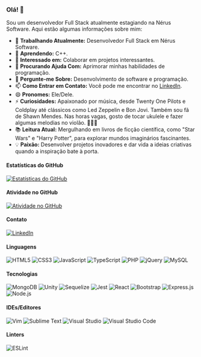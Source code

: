### Olá! 👋

Sou um desenvolvedor Full Stack atualmente estagiando na Nérus Software. Aqui estão algumas informações sobre mim:

- 🔭 **Trabalhando Atualmente:** Desenvolvedor Full Stack em Nérus Software.
- 🌱 **Aprendendo:** C++.
- 👯 **Interessado em:** Colaborar em projetos interessantes.
- 🤔 **Procurando Ajuda Com:** Aprimorar minhas habilidades de programação.
- 💬 **Pergunte-me Sobre:** Desenvolvimento de software e programação.
- 📫 **Como Entrar em Contato:** Você pode me encontrar no [LinkedIn](https://www.linkedin.com/in/vittor-gomide-305955244/).
- 😄 **Pronomes:** Ele/Dele.
- ⚡ **Curiosidades:** Apaixonado por música, desde Twenty One Pilots e Coldplay até clássicos como Led Zeppelin e Bon Jovi. Também sou fã de Shawn Mendes. Nas horas vagas, gosto de tocar ukulele e fazer algumas melodias no violão. 🎸🎶🎵
- 📚 **Leitura Atual:** Mergulhando em livros de ficção científica, como "Star Wars" e "Harry Potter", para explorar mundos imaginários fascinantes.
- 💡 **Paixão:** Desenvolver projetos inovadores e dar vida a ideias criativas quando a inspiração bate à porta.

#### Estatísticas do GitHub

[![Estatísticas do GitHub](https://github-readme-stats.vercel.app/api?username=Samuel-17&show_icons=true&theme=dark)](https://github.com/Samuel-17)

#### Atividade no GitHub

[![Atividade no GitHub](https://github-readme-activity-graph.vercel.app/graph?username=Samuel-17&bg_color=0b0d10&color=94a2ff&line=021ca2&point=fc4dff&area=true&hide_border=true)](https://github.com/Samuel-17)

#### Contato

[![LinkedIn](https://img.shields.io/badge/LinkedIn-0077B5?style=for-the-badge&logo=linkedin&logoColor=white)](https://www.linkedin.com/in/vittor-gomide-305955244/)

#### Linguagens

![HTML5](https://img.shields.io/badge/HTML5-E34F26?style=for-the-badge&logo=html5&logoColor=white)
![CSS3](https://img.shields.io/badge/CSS3-1572B6?style=for-the-badge&logo=css3&logoColor=white)
![JavaScript](https://img.shields.io/badge/JavaScript-F7DF1E?style=for-the-badge&logo=javascript&logoColor=black)
![TypeScript](https://img.shields.io/badge/TypeScript-007ACC?style=for-the-badge&logo=typescript&logoColor=white)
![PHP](https://img.shields.io/badge/PHP-777BB4?style=for-the-badge&logo=php&logoColor=white)
![jQuery](https://img.shields.io/badge/jQuery-0769AD?style=for-the-badge&logo=jquery&logoColor=white)
![MySQL](https://img.shields.io/badge/MySQL-00000F?style=for-the-badge&logo=mysql&logoColor=white)

#### Tecnologias

![MongoDB](https://img.shields.io/badge/MongoDB-4EA94B?style=for-the-badge&logo=mongodb&logoColor=white)
![Unity](https://img.shields.io/badge/Unity-100000?style=for-the-badge&logo=unity&logoColor=white)
![Sequelize](https://img.shields.io/badge/Sequelize-323330?style=for-the-badge&logo=sequelize&logoColor=blue)
![Jest](https://img.shields.io/badge/Jest-323330?style=for-the-badge&logo=Jest&logoColor=white)
![React](https://img.shields.io/badge/React-20232A?style=for-the-badge&logo=react&logoColor=61DAFB)
![Bootstrap](https://img.shields.io/badge/Bootstrap-563D7C?style=for-the-badge&logo=bootstrap&logoColor=white)
![Express.js](https://img.shields.io/badge/Express.js-404D59?style=for-the-badge)
![Node.js](https://img.shields.io/badge/Node.js-43853D?style=for-the-badge&logo=node.js&logoColor=white)

#### IDEs/Editores

![Vim](https://img.shields.io/badge/VIM-%2311AB00.svg?style=for-the-badge&logo=vim&logoColor=white)
![Sublime Text](https://img.shields.io/badge/Sublime_Text-%23575757.svg?style=for-the-badge&logo=sublime-text&logoColor=important)
![Visual Studio](https://img.shields.io/badge/Visual_Studio-5C2D91?style=for-the-badge&logo=visual%20studio&logoColor=white)
![Visual Studio Code](https://img.shields.io/badge/Visual_Studio_Code-0078D4?style=for-the-badge&logo=visual%20studio%20code&logoColor=white)

#### Linters

![ESLint](https://img.shields.io/badge/ESLint-3A33D1?style=for-the-badge&logo=eslint&logoColor=white)
